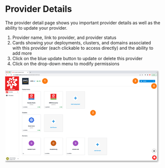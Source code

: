 # Provider Details

The provider detail page shows you important provider details as well as the ability to update your provider.

1. Provider name, link to provider,  and provider status
2. Cards showing your deployments, clusters,  and domains associated with this provider (each clickable to access directly) and the ability to add more
3. Click on the blue update button to update or delete this provider
4. Click on the drop-down menu to modify permissions
	
<a href="../../../images/infra-provider-detail-lg.jpg" target="_blank"><img src="../../../images/infra-provider-detail.jpg" style="margin: auto; display: block"></a>


	